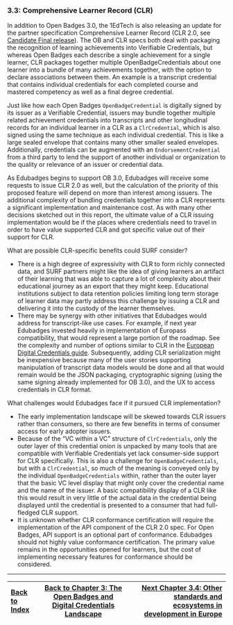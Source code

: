 ### 3.3: Comprehensive Learner Record (CLR)

In addition to Open Badges 3.0, the 1EdTech is also releasing an update for the partner specification Comprehensive Learner Record (CLR 2.0, see [Candidate Final release](https://1edtech.github.io/ComprehensiveLearnerRecord/docs/clr_v2p0.html)). The OB and CLR specs both deal with packaging the recognition of learning achievements into Verifiable Credentials, but whereas Open Badges each describe a single achievement for a single learner, CLR packages together multiple OpenBadgeCredentials about one learner into a bundle of many achievements together, with the option to declare associations between them. An example is a transcript credential that contains individual credentials for each completed course and mastered competency as well as a final degree credential.

Just like how each Open Badges `OpenBadgeCredential` is digitally signed by its issuer as a Verifiable Credential, issuers may bundle together multiple related achievement credentials into transcripts and other longitudinal records for an individual learner in a CLR as a `ClrCredential`, which is also signed using the same technique as each individual credential. This is like a large sealed envelope that contains many other smaller sealed envelopes. Additionally, credentials can be augmented with an `EndorsementCredential` from a third party to lend the support of another individual or organization to the quality or relevance of an issuer or credential data.

As Edubadges begins to support OB 3.0, Edubadges will receive some requests to issue CLR 2.0 as well, but the calculation of the priority of this proposed feature will depend on more than interest among issuers. The additional complexity of bundling credentials together into a CLR represents a significant implementation and maintenance cost. As with many other decisions sketched out in this report, the ultimate value of a CLR issuing implementation would be if the places where credentials need to travel in order to have value supported CLR and got specific value out of their support for CLR.

What are possible CLR-specific benefits could SURF consider?

*   There is a high degree of expressivity with CLR to form richly connected data, and SURF partners might like the idea of giving learners an artifact of their learning that was able to capture a lot of complexity about their educational journey as an export that they might keep. Educational institutions subject to data retention policies limiting long term storage of learner data may partly address this challenge by issuing a CLR and delivering it into the custody of the learner themselves.
*   There may be synergy with other initiatives that Edubadges would address for transcript-like use cases. For example, if next year Edubadges invested heavily in implementation of Europass compatibility, that would represent a large portion of the roadmap. See the complexity and number of options similar to CLR in the [European Digital Credentials guide](https://europa.eu/europass/en/how-issue-european-digital-credentials). Subsequently, adding CLR serialization might be inexpensive because many of the user stories supporting manipulation of transcript data models would be done and all that would remain would be the JSON packaging, cryptographic signing (using the same signing already implemented for OB 3.0), and the UX to access credentials in CLR format.

What challenges would Edubadges face if it pursued CLR implementation?

*   The early implementation landscape will be skewed towards CLR issuers rather than consumers, so there are few benefits in terms of consumer access for early adopter issuers.
*   Because of the “VC within a VC” structure of `ClrCredentials`, only the outer layer of this credential onion is unpacked by many tools that are compatible with Verifiable Credentials yet lack consumer-side support for CLR specifically. This is also a challenge for `OpenBadgeCredentials`, but with a `ClrCredential`, so much of the meaning is conveyed only by the individual `OpenBadgeCredentials` within, rather than the outer layer that the basic VC level display that might only cover the credential name and the name of the issuer. A basic compatibility display of a CLR like this would result in very little of the actual data in the credential being displayed until the credential is presented to a consumer that had full-fledged CLR support.
*   It is unknown whether CLR conformance certification will require the implementation of the API component of the CLR 2.0 spec. For Open Badges, API support is an optional part of conformance. Edubadges should not highly value conformance certification. The primary value remains in the opportunities opened for learners, but the cost of implementing necessary features for conformance should be considered.


---

| [Back to Index](ob3-edubadges/README.md)   | [Back to Chapter 3: The Open Badges and Digital Credentials Landscape](ob3-edubadges/30-the-open-badges-and-digital-credentials-landscape.md) |    [Next Chapter 3.4: Other standards and ecosystems in development in Europe](ob3-edubadges/34-other-standards-and-ecosystems-in-development-in-europe.md) |
| :--- |  :---:  | ---: |